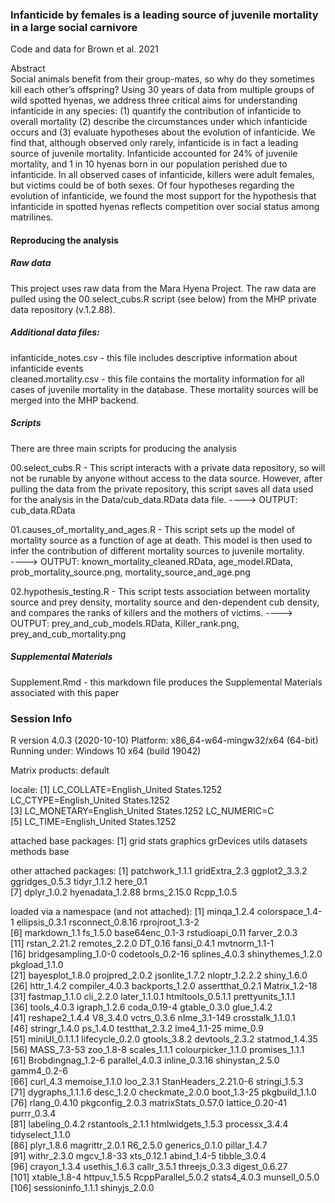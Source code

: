 ### Infanticide by females is a leading source of juvenile mortality in a large social carnivore
Code and data for Brown et al. 2021
  
Abstract  
Social animals benefit from their group-mates, so why do they sometimes kill each other’s offspring? Using 30 years of data from multiple groups of wild spotted hyenas, we address three critical aims for understanding infanticide in any species: (1) quantify the contribution of infanticide to overall mortality (2) describe the circumstances under which infanticide occurs and (3) evaluate hypotheses about the evolution of infanticide. We find that, although observed only rarely, infanticide is in fact a leading source of juvenile mortality. Infanticide accounted for 24% of juvenile mortality, and 1 in 10 hyenas born in our population perished due to infanticide. In all observed cases of infanticide, killers were adult females, but victims could be of both sexes. Of four hypotheses regarding the evolution of infanticide, we found the most support for the hypothesis that infanticide in spotted hyenas reflects competition over social status among matrilines.

#### Reproducing the analysis

##### Raw data
This project uses raw data from the Mara Hyena Project. The raw data are pulled using the
00.select_cubs.R script (see below) from the MHP private data repository (v.1.2.88). 

##### Additional data files: 
infanticide_notes.csv - this file includes descriptive information about infanticide events  
cleaned.mortality.csv - this file contains the mortality information for all cases of juvenile mortality in the database. These mortality sources will be merged into the MHP backend. 

##### Scripts
There are three main scripts for producing the analysis  

00.select_cubs.R - This script interacts with a private data repository, so will
not be runable by anyone without access to the data source. However, after pulling
the data from the private repository, this script saves all data used for the analysis
in the Data/cub_data.RData data file. 
----> OUTPUT: cub_data.RData
  
01.causes_of_mortality_and_ages.R - This script sets up the model  of mortality source
as a function of age at death. This model is then used to infer the contribution
of different mortality sources to juvenile mortality.  
----> OUTPUT: known_mortality_cleaned.RData, age_model.RData, prob_mortality_source.png, mortality_source_and_age.png

02.hypothesis_testing.R - This script tests association between mortality source and prey 
density, mortality source and den-dependent cub density, and compares the ranks of killers 
and the mothers of victims. 
----> OUTPUT: prey_and_cub_models.RData, Killer_rank.png, prey_and_cub_mortality.png

##### Supplemental Materials
Supplement.Rmd - this markdown file produces the Supplemental Materials associated with this paper

### Session Info

R version 4.0.3 (2020-10-10)
Platform: x86_64-w64-mingw32/x64 (64-bit)
Running under: Windows 10 x64 (build 19042)

Matrix products: default

locale:
[1] LC_COLLATE=English_United States.1252  LC_CTYPE=English_United States.1252   
[3] LC_MONETARY=English_United States.1252 LC_NUMERIC=C                          
[5] LC_TIME=English_United States.1252    

attached base packages:
[1] grid      stats     graphics  grDevices utils     datasets  methods   base     

other attached packages:
 [1] patchwork_1.1.1  gridExtra_2.3    ggplot2_3.3.2    ggridges_0.5.3   tidyr_1.1.2      here_0.1        
 [7] dplyr_1.0.2      hyenadata_1.2.88 brms_2.15.0      Rcpp_1.0.5      

loaded via a namespace (and not attached):
  [1] minqa_1.2.4          colorspace_1.4-1     ellipsis_0.3.1       rsconnect_0.8.16     rprojroot_1.3-2     
  [6] markdown_1.1         fs_1.5.0             base64enc_0.1-3      rstudioapi_0.11      farver_2.0.3        
 [11] rstan_2.21.2         remotes_2.2.0        DT_0.16              fansi_0.4.1          mvtnorm_1.1-1       
 [16] bridgesampling_1.0-0 codetools_0.2-16     splines_4.0.3        shinythemes_1.2.0    pkgload_1.1.0       
 [21] bayesplot_1.8.0      projpred_2.0.2       jsonlite_1.7.2       nloptr_1.2.2.2       shiny_1.6.0         
 [26] httr_1.4.2           compiler_4.0.3       backports_1.2.0      assertthat_0.2.1     Matrix_1.2-18       
 [31] fastmap_1.1.0        cli_2.2.0            later_1.1.0.1        htmltools_0.5.1.1    prettyunits_1.1.1   
 [36] tools_4.0.3          igraph_1.2.6         coda_0.19-4          gtable_0.3.0         glue_1.4.2          
 [41] reshape2_1.4.4       V8_3.4.0             vctrs_0.3.6          nlme_3.1-149         crosstalk_1.1.0.1   
 [46] stringr_1.4.0        ps_1.4.0             testthat_2.3.2       lme4_1.1-25          mime_0.9            
 [51] miniUI_0.1.1.1       lifecycle_0.2.0      gtools_3.8.2         devtools_2.3.2       statmod_1.4.35      
 [56] MASS_7.3-53          zoo_1.8-8            scales_1.1.1         colourpicker_1.1.0   promises_1.1.1      
 [61] Brobdingnag_1.2-6    parallel_4.0.3       inline_0.3.16        shinystan_2.5.0      gamm4_0.2-6         
 [66] curl_4.3             memoise_1.1.0        loo_2.3.1            StanHeaders_2.21.0-6 stringi_1.5.3       
 [71] dygraphs_1.1.1.6     desc_1.2.0           checkmate_2.0.0      boot_1.3-25          pkgbuild_1.1.0      
 [76] rlang_0.4.10         pkgconfig_2.0.3      matrixStats_0.57.0   lattice_0.20-41      purrr_0.3.4         
 [81] labeling_0.4.2       rstantools_2.1.1     htmlwidgets_1.5.3    processx_3.4.4       tidyselect_1.1.0    
 [86] plyr_1.8.6           magrittr_2.0.1       R6_2.5.0             generics_0.1.0       pillar_1.4.7        
 [91] withr_2.3.0          mgcv_1.8-33          xts_0.12.1           abind_1.4-5          tibble_3.0.4        
 [96] crayon_1.3.4         usethis_1.6.3        callr_3.5.1          threejs_0.3.3        digest_0.6.27       
[101] xtable_1.8-4         httpuv_1.5.5         RcppParallel_5.0.2   stats4_4.0.3         munsell_0.5.0       
[106] sessioninfo_1.1.1    shinyjs_2.0.0       
